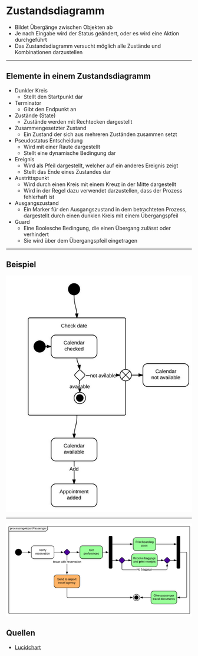 # Zustandsdiagramm

- Bildet Übergänge zwischen Objekten ab
- Je nach Eingabe wird der Status geändert, oder es wird eine Aktion durchgeführt
- Das Zustandsdiagramm versucht möglich alle Zustände und Kombinationen darzustellen

---


## Elemente in einem Zustandsdiagramm

- Dunkler Kreis
    - Stellt den Startpunkt dar
- Terminator
    - Gibt den Endpunkt an
- Zustände (State)
    - Zustände werden mit Rechtecken dargestellt
- Zusammengesetzter Zustand
    - Ein Zustand der sich aus mehreren Zuständen zusammen setzt
- Pseudostatus Entscheidung
    - Wird mit einer Raute dargestellt
    - Stellt eine dynamische Bedingung dar
- Ereignis
    - Wird als Pfeil dargestellt, welcher auf ein anderes Ereignis zeigt
    - Stellt das Ende eines Zustandes dar
- Austrittspunkt
    - Wird durch einen Kreis mit einem Kreuz in der Mitte dargestellt
    - Wird in der Regel dazu verwendet darzustellen, dass der Prozess fehlerhaft ist
- Ausgangszustand
    - Ein Marker für den Ausgangszustand in dem betrachteten Prozess, dargestellt durch einen dunklen Kreis mit einem Übergangspfeil
- Guard
    - Eine Boolesche Bedingung, die einen Übergang zulässt oder verhindert
    - Sie wird über dem Übergangspfeil eingetragen

---

## Beispiel

![Empty](./image/Beispiel_1.PNG)

---

![Empty](./image/Example_2.PNG)


## Quellen

- [Lucidchart](https://www.lucidchart.com/pages/de/maschinenzustandsdiagramm)